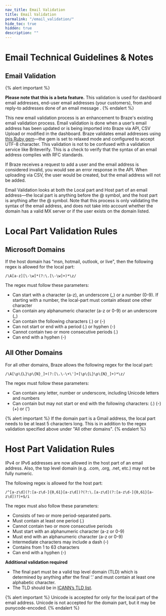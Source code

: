 ```yaml
---
nav_title: Email Validation 
title: Email Validation
permalink: "/email_validation/"
hide_toc: true
hidden: true
description: ""
---
```


# Email Technical Guidelines & Notes

## Email Validation

{% alert important %}

**Please note that this is a beta feature.**
This validation is used for dashboard email addresses, end-user email addresses (your customers), from and reply-to addresses done of an email message .
{% endalert %}


This new email validation process is an enhancement to Braze's existing email validation process. Email validation is done when a user’s email address has been updated or is being imported into Braze via API, CSV Upload or modified in the dashboard. Braze validates email addresses using [this Ruby gem][1]—the gem is set to relaxed mode and configured to accept UTF-8 character.  This validation is not to be confused with a validation service like Briteverify.  This is a check to verify that the syntax of an email address complies with RFC standards.

If Braze receives a request to add a user and the email address is considered invalid, you would see an error response in the API.  When uploading via CSV, the user would be created, but the email address will not be added.

Email Validation looks at both the Local part and Host part of an email address—the local part is anything before the @ symbol, and the host part is anything after the @ symbol. Note that this process is only validating the syntax of the email address, and does not take into account whether the domain has a valid MX server or if the user exists on the domain listed. 


# Local Part Validation Rules
## Microsoft Domains
If the host domain has "msn, hotmail, outlook, or live", then the following regex is allowed for the local part:


`/\A[a-z][\-\w]*(?:\.[\-\w]+)*\z/`

The regex must follow these parameters:

- Can start with a character (a-z), an underscore (*_*) or a number (0-9).  If starting with a number, the local-part must contain atleast one other character
- Can contain any alphanumeric character (a-z or 0-9) or an underscore (*_*)
- Can  contain the following characters (*.*) or (*-*)
- Can not start or end with a period (*.*) or hyphen (*-*)
- Cannot contain two or more consecutive periods (*.*)
- Can end with a hyphen (*-*)


## All Other Domains
For all other domains, Braze allows the following regex for the local part:


`/\A[\p\{L}\p\{N}_]+(?:[\.\-\+\']+[\p\{L}\p\{N}_]+)*\z/`

The regex must follow these parameters:
- Can contain any letter, number or underscore, including Unicode letters and numbers
- Can contain but may not start or end with the following characters: (*.*) (*-*) (*+*) or (*'*)

{% alert important %}
If the domain part is a Gmail address, the local part needs to be at least 5 characters long. This is in addition to the regex validation specified above under "All other domains".
{% endalert %}


# Host Part Validation Rules
IPv4 or IPv6 addresses are now allowed in the host part of an email address. Also, the top level domain (e.g. .com, .org, .net, etc.) may not be fully numeric.

The following regex is allowed for the host part: 

`/^[a-z\d](?:[a-z\d-]{0,61}[a-z\d])?(?:\.[a-z\d](?:[a-z\d-]{0,61}[a-z\d])?)+$/i`

The regex must also follow these parameters:

- Consists of two or more period-separated parts. 
- Must contain at least one period (*.*)
- Cannot contain two or more consecutive periods
- Must start with an alphanumeric character (a-z or 0-9)
- Must end with an alphanumeric character (a-z or 0-9)
- Intermediate characters may include a dash (*-*)
- Contains from 1 to 63 characters
- Can end with a hyphen (*-*)

**Additional validation required** 
- The final part must be a valid top level domain (TLD) which is determined by anything after the final ‘.’ and must contain at least one alphabetic character.
- The TLD should be in [ICANN’s TLD list][2].


{% alert important %}
Unicode is accepted for only for the local part of the email address.
Unicode is not accepted for the domain part, but it may be punycode-encoded. 
{% endalert %}

[1]: https://github.com/afair/email_address
[2]: https://data.iana.org/TLD/tlds-alpha-by-domain.txt
[3]: {{site.baseurl}}/user_guide/message_building_by_channel/email/managing_user_subscriptions/#managing-user-subscriptions
